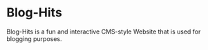 # Blog-Hits
Blog-Hits is a fun and interactive CMS-style Website that is used for blogging purposes.
